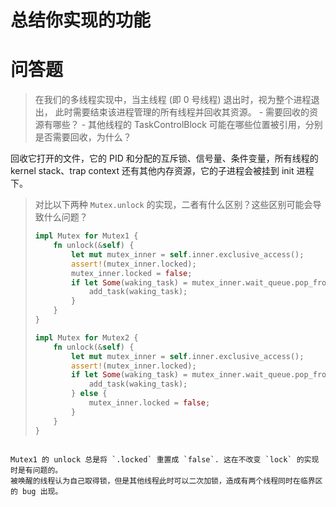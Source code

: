 # 总结你实现的功能

# 问答题

> 在我们的多线程实现中，当主线程 (即 0 号线程) 退出时，视为整个进程退出， 此时需要结束该进程管理的所有线程并回收其资源。 - 需要回收的资源有哪些？ - 其他线程的 TaskControlBlock 可能在哪些位置被引用，分别是否需要回收，为什么？

回收它打开的文件，它的 PID 和分配的互斥锁、信号量、条件变量，所有线程的 kernel stack、trap context 还有其他内存资源，它的子进程会被挂到 init 进程下。


> 对比以下两种 `Mutex.unlock` 的实现，二者有什么区别？这些区别可能会导致什么问题？
> ```rust
> impl Mutex for Mutex1 {
>     fn unlock(&self) {
>         let mut mutex_inner = self.inner.exclusive_access();
>         assert!(mutex_inner.locked);
>         mutex_inner.locked = false;
>         if let Some(waking_task) = mutex_inner.wait_queue.pop_front() {
>             add_task(waking_task);
>         }
>     }
> }
> 
> impl Mutex for Mutex2 {
>     fn unlock(&self) {
>         let mut mutex_inner = self.inner.exclusive_access();
>         assert!(mutex_inner.locked);
>         if let Some(waking_task) = mutex_inner.wait_queue.pop_front() {
>             add_task(waking_task);
>         } else {
>             mutex_inner.locked = false;
>         }
>     }
> }
```

Mutex1 的 unlock 总是将 `.locked` 重置成 `false`. 这在不改变 `lock` 的实现时是有问题的。
被唤醒的线程认为自己取得锁，但是其他线程此时可以二次加锁，造成有两个线程同时在临界区的 bug 出现。
